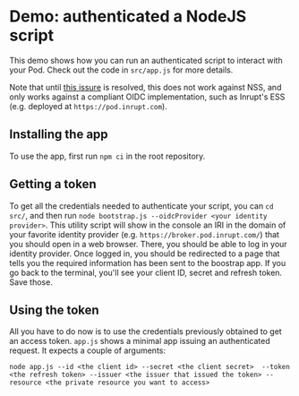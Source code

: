 # Demo: authenticated a NodeJS script

This demo shows how you can run an authenticated script to interact with your Pod.
Check out the code in `src/app.js` for more details.

Note that until [this issure](https://github.com/solid/node-solid-server/issues/1533)
is resolved, this does not work against NSS, and only works against a compliant
OIDC implementation, such as Inrupt's ESS (e.g. deployed at `https://pod.inrupt.com`).

## Installing the app

To use the app, first run `npm ci` in the root repository.

## Getting a token

To get all the credentials needed to authenticate your script, you can `cd src/`,
and then run `node bootstrap.js --oidcProvider <your identity provider>`. 
This utility script will show in the console an IRI in the domain of your favorite
identity provider (e.g. `https://broker.pod.inrupt.com/`) that you should open
in a web browser. There, you should be able to log in your identity provider. Once
logged in, you should be redirected to a page that tells you the required information
has been sent to the boostrap app. If you go back to the terminal, you'll see
your client ID, secret and refresh token. Save those.

## Using the token

All you have to do now is to use the credentials previously obtained to get an
access token. `app.js` shows a minimal app issuing an authenticated request. It
expects a couple of arguments: 

```
node app.js --id <the client id> --secret <the client secret>  --token <the refresh token> --issuer <the issuer that issued the token> --resource <the private resource you want to access>
```